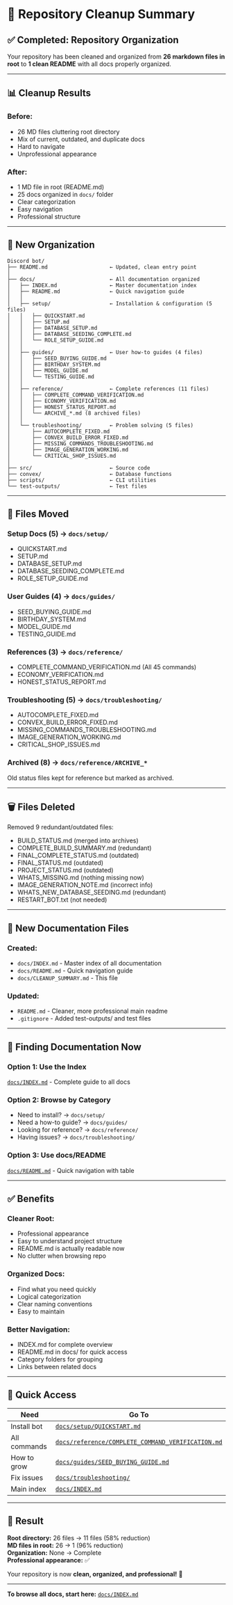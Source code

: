 # 🧹 Repository Cleanup Summary

## ✅ Completed: Repository Organization

Your repository has been cleaned and organized from **26 markdown files in root** to **1 clean README** with all docs properly organized.

---

## 📊 Cleanup Results

### **Before:**
- 26 MD files cluttering root directory
- Mix of current, outdated, and duplicate docs
- Hard to navigate
- Unprofessional appearance

### **After:**
- 1 MD file in root (README.md)
- 25 docs organized in `docs/` folder
- Clear categorization
- Easy navigation
- Professional structure

---

## 📁 New Organization

```
Discord bot/
├── README.md                    ← Updated, clean entry point
│
├── docs/                        ← All documentation organized
│   ├── INDEX.md                 ← Master documentation index
│   ├── README.md                ← Quick navigation guide
│   │
│   ├── setup/                   ← Installation & configuration (5 files)
│   │   ├── QUICKSTART.md
│   │   ├── SETUP.md
│   │   ├── DATABASE_SETUP.md
│   │   ├── DATABASE_SEEDING_COMPLETE.md
│   │   └── ROLE_SETUP_GUIDE.md
│   │
│   ├── guides/                  ← User how-to guides (4 files)
│   │   ├── SEED_BUYING_GUIDE.md
│   │   ├── BIRTHDAY_SYSTEM.md
│   │   ├── MODEL_GUIDE.md
│   │   └── TESTING_GUIDE.md
│   │
│   ├── reference/               ← Complete references (11 files)
│   │   ├── COMPLETE_COMMAND_VERIFICATION.md
│   │   ├── ECONOMY_VERIFICATION.md
│   │   ├── HONEST_STATUS_REPORT.md
│   │   └── ARCHIVE_*.md (8 archived files)
│   │
│   └── troubleshooting/         ← Problem solving (5 files)
│       ├── AUTOCOMPLETE_FIXED.md
│       ├── CONVEX_BUILD_ERROR_FIXED.md
│       ├── MISSING_COMMANDS_TROUBLESHOOTING.md
│       ├── IMAGE_GENERATION_WORKING.md
│       └── CRITICAL_SHOP_ISSUES.md
│
├── src/                         ← Source code
├── convex/                      ← Database functions
├── scripts/                     ← CLI utilities
└── test-outputs/                ← Test files
```

---

## 📝 Files Moved

### **Setup Docs (5) → `docs/setup/`**
- QUICKSTART.md
- SETUP.md
- DATABASE_SETUP.md
- DATABASE_SEEDING_COMPLETE.md
- ROLE_SETUP_GUIDE.md

### **User Guides (4) → `docs/guides/`**
- SEED_BUYING_GUIDE.md
- BIRTHDAY_SYSTEM.md
- MODEL_GUIDE.md
- TESTING_GUIDE.md

### **References (3) → `docs/reference/`**
- COMPLETE_COMMAND_VERIFICATION.md (All 45 commands)
- ECONOMY_VERIFICATION.md
- HONEST_STATUS_REPORT.md

### **Troubleshooting (5) → `docs/troubleshooting/`**
- AUTOCOMPLETE_FIXED.md
- CONVEX_BUILD_ERROR_FIXED.md
- MISSING_COMMANDS_TROUBLESHOOTING.md
- IMAGE_GENERATION_WORKING.md
- CRITICAL_SHOP_ISSUES.md

### **Archived (8) → `docs/reference/ARCHIVE_*`**
Old status files kept for reference but marked as archived.

---

## 🗑️ Files Deleted

Removed 9 redundant/outdated files:
- BUILD_STATUS.md (merged into archives)
- COMPLETE_BUILD_SUMMARY.md (redundant)
- FINAL_COMPLETE_STATUS.md (outdated)
- FINAL_STATUS.md (outdated)
- PROJECT_STATUS.md (outdated)
- WHATS_MISSING.md (nothing missing now)
- IMAGE_GENERATION_NOTE.md (incorrect info)
- WHATS_NEW_DATABASE_SEEDING.md (redundant)
- RESTART_BOT.txt (not needed)

---

## 📖 New Documentation Files

### **Created:**
- `docs/INDEX.md` - Master index of all documentation
- `docs/README.md` - Quick navigation guide
- `docs/CLEANUP_SUMMARY.md` - This file

### **Updated:**
- `README.md` - Cleaner, more professional main readme
- `.gitignore` - Added test-outputs/ and test files

---

## 🎯 Finding Documentation Now

### **Option 1: Use the Index**
[`docs/INDEX.md`](docs/INDEX.md) - Complete guide to all docs

### **Option 2: Browse by Category**
- Need to install? → `docs/setup/`
- Need a how-to guide? → `docs/guides/`
- Looking for reference? → `docs/reference/`
- Having issues? → `docs/troubleshooting/`

### **Option 3: Use docs/README**
[`docs/README.md`](docs/README.md) - Quick navigation with table

---

## ✅ Benefits

### **Cleaner Root:**
- Professional appearance
- Easy to understand project structure
- README.md is actually readable now
- No clutter when browsing repo

### **Organized Docs:**
- Find what you need quickly
- Logical categorization
- Clear naming conventions
- Easy to maintain

### **Better Navigation:**
- INDEX.md for complete overview
- README.md in docs/ for quick access
- Category folders for grouping
- Links between related docs

---

## 📂 Quick Access

| Need | Go To |
|------|-------|
| Install bot | [`docs/setup/QUICKSTART.md`](docs/setup/QUICKSTART.md) |
| All commands | [`docs/reference/COMPLETE_COMMAND_VERIFICATION.md`](docs/reference/COMPLETE_COMMAND_VERIFICATION.md) |
| How to grow | [`docs/guides/SEED_BUYING_GUIDE.md`](docs/guides/SEED_BUYING_GUIDE.md) |
| Fix issues | [`docs/troubleshooting/`](docs/troubleshooting/) |
| Main index | [`docs/INDEX.md`](docs/INDEX.md) |

---

## 🎉 Result

**Root directory:** 26 files → 11 files (58% reduction)  
**MD files in root:** 26 → 1 (96% reduction)  
**Organization:** None → Complete  
**Professional appearance:** ✅  

Your repository is now **clean, organized, and professional!** 🚀

---

**To browse all docs, start here:** [`docs/INDEX.md`](docs/INDEX.md)

